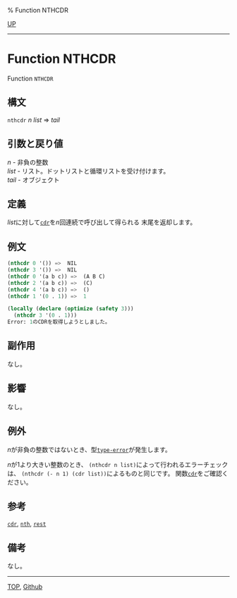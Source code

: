 % Function NTHCDR

[UP](14.2.html)  

---

# Function **NTHCDR**


Function `NTHCDR`


## 構文

`nthcdr` *n* *list* => *tail*


## 引数と戻り値

*n* - 非負の整数  
*list* - リスト。ドットリストと循環リストを受け付けます。  
*tail* - オブジェクト


## 定義

*list*に対して[`cdr`](14.2.car.html)を*n*回連続で呼び出して得られる
末尾を返却します。


## 例文

```lisp
(nthcdr 0 '()) =>  NIL
(nthcdr 3 '()) =>  NIL
(nthcdr 0 '(a b c)) =>  (A B C)
(nthcdr 2 '(a b c)) =>  (C)
(nthcdr 4 '(a b c)) =>  ()
(nthcdr 1 '(0 . 1)) =>  1

(locally (declare (optimize (safety 3)))
  (nthcdr 3 '(0 . 1)))
Error: 1のCDRを取得しようとしました。
```


## 副作用

なし。


## 影響

なし。


## 例外

*n*が非負の整数ではないとき、型[`type-error`](4.4.type-error.html)が発生します。

*n*が1より大きい整数のとき、
`(nthcdr n list)`によって行われるエラーチェックは、
`(nthcdr (- n 1) (cdr list))`によるものと同じです。
関数[`cdr`](14.2.car.html)をご確認ください。


## 参考

[`cdr`](14.2.car.html),
[`nth`](14.2.nth.html),
[`rest`](14.2.rest.html)


## 備考

なし。


---
[TOP](index.html),  [Github](https://github.com/nptcl/npt-japanese)

